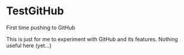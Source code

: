 # TestGitHub
First time pushing to GitHub

This is just for me to experiment with GitHub and its features. Nothing useful here (yet...)
